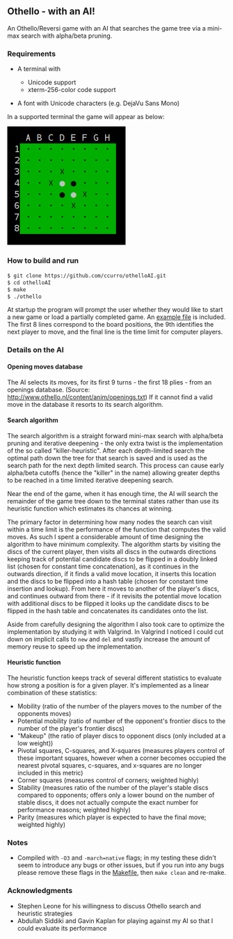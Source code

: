## Othello - with an AI! 

An Othello/Reversi game with an AI that searches the game tree via a mini-max search with alpha/beta pruning.

### Requirements

* A terminal with 
  - Unicode support
  - xterm-256-color code support

* A font with Unicode characters (e.g. DejaVu Sans Mono)

In a supported terminal the game will appear as below:

![Othello Board](./lib/board.png)

### How to build and run

```
$ git clone https://github.com/ccurro/othelloAI.git
$ cd othelloAI
$ make
$ ./othello
```

At startup the program will prompt the user whether they would like to start a
new game or load a partially completed game. An [example file](./exampleBoard)
is included. The first 8 lines correspond to the board positions, the 9th
identifies the next player to move, and the final line is the time limit for
computer players.

### Details on the AI

#### Opening moves database 

The AI selects its moves, for its first 9 turns - the first 18 plies - from an
openings database. (Source: http://www.othello.nl/content/anim/openings.txt)
If it cannot find a valid move in the database it resorts to its search
algorithm.

#### Search algorithm 

The search algorithm is a straight forward mini-max search with alpha/beta
pruning and iterative deepening - the only extra twist is the implementation
of the so called "killer-heuristic". After each depth-limited search the
optimal path down the tree for that search is saved and is used as the search
path for the next depth limited search. This process can cause early
alpha/beta cutoffs (hence the "killer" in the name) allowing greater depths to
be reached in a time limited iterative deepening search.

Near the end of the game, when it has enough time, the AI will search the
remainder of the game tree down to the terminal states rather than use its
heuristic function which estimates its chances at winning.

The primary factor in determining how many nodes the search can visit within a
time limit is the performance of the function that computes the valid moves.
As such I spent a considerable amount of time designing the algorithm to have
minimum complexity. The algorithm starts by visiting the discs of the current
player, then visits all discs in the outwards directions keeping track of
potential candidate discs to be flipped in a doubly linked list (chosen for
constant time concatenation), as it continues in the outwards direction, if it
finds a valid move location, it inserts this location and the discs to be
flipped into a hash table (chosen for constant time insertion and lookup).
From here it moves to another of the player's discs, and continues outward
from there - if it revisits the potential move location with additional discs
to be flipped it looks up the candidate discs to be flipped in the hash table and
concatenates its candidates onto the list.

Aside from carefully designing the algorithm I also took care to optimize the
implementation by studying it with Valgrind. In Valgrind I noticed I could
cut down on implicit calls to `new` and `del` and vastly increase the amount
of memory reuse to speed up the implementation.

#### Heuristic function

The heuristic function keeps track of several different statistics to evaluate
how strong a position is for a given player. It's implemented as a linear
combination of these statistics:

- Mobility (ratio of the number of the players moves to the number of the opponents moves)
- Potential mobility (ratio of number of the opponent's frontier discs to the number of the player's frontier discs)
- "Makeup" (the ratio of player discs to opponent discs (only included at a low weight))
- Pivotal squares, C-squares, and X-squares (measures players control of these important squares, however when a corner becomes occupied the nearest pivotal squares, c-squares, and x-squares are no longer included in this metric)
- Corner squares (measures control of corners; weighted highly)
- Stability (measures ratio of the number of the player's stable discs compared to opponents; offers only a lower bound on the number of stable discs, it does not actually compute the exact number for performance reasons; weighted highly)
- Parity (measures which player is expected to have the final move; weighted highly)

### Notes

- Compiled with `-O3` and `-march=native` flags; in my testing these didn't seem to introduce any bugs or other issues, but if you run into any bugs please remove these flags in the [Makefile](./src/Makefile), then `make clean` and re-make.


### Acknowledgments

- Stephen Leone for his willingness to discuss Othello search and heuristic strategies
- Abdullah Siddiki and Gavin Kaplan for playing against my AI so that I could evaluate its performance